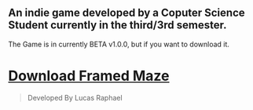 ## An indie game developed by a Coputer Science Student currently in the third/3rd semester.
The Game is in currently BETA v1.0.0, but if you want to download it.

# <a href="https://github.com/LucasRaphaelM/TheFramedMaze/releases/download/v1.0.0-beta/TheFramedMaze.exe" download> Download Framed Maze</a>



> Developed By Lucas Raphael
